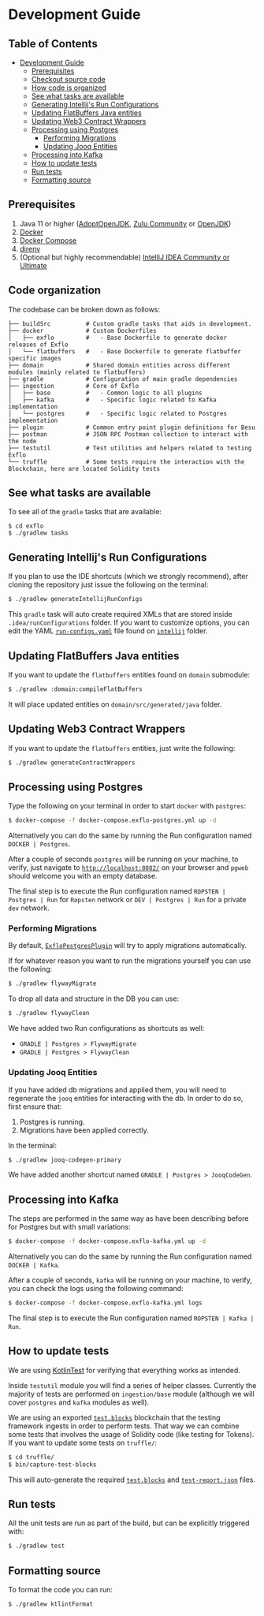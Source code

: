 # Development Guide

## Table of Contents

* [Development Guide](#development-guide)
    * [Prerequisites](#prerequisites)
    * [Checkout source code](#checkout-source-code)
    * [How code is organized](#how-code-is-organized)
    * [See what tasks are available](#see-what-tasks-are-available)
    * [Generating Intellij's Run Configurations](#generating-intellijs-run-configurations)
    * [Updating FlatBuffers Java entities](#updating-flatbuffers-java-entities)
    * [Updating Web3 Contract Wrappers](#updating-web3-contract-wrappers)
    * [Processing using Postgres](#processing-using-postgres)
       * [Performing Migrations](#performing-migrations)
       * [Updating Jooq Entities](#updating-jooq-entities)
    * [Processing into Kafka](#processing-into-kafka)
    * [How to update tests](#how-to-update-tests)
    * [Run tests](#run-tests)
    * [Formatting source](#formatting-source)

## Prerequisites

1. Java 11 or higher ([AdoptOpenJDK](https://adoptopenjdk.net/), [Zulu Community](https://www.azul.com/products/zulu-community/) or [OpenJDK](https://openjdk.java.net/))
2. [Docker](https://docs.docker.com/install/)
3. [Docker Compose](https://docs.docker.com/compose/install/)
4. [direnv](https://github.com/direnv/direnv/blob/master/docs/installation.md)
5. (Optional but highly recommendable) [IntelliJ IDEA Community or Ultimate](https://www.jetbrains.com/)

## Code organization

The codebase can be broken down as follows:

```text
├── buildSrc          # Custom gradle tasks that aids in development.
├── docker            # Custom Dockerfiles
│   ├── exflo         #   - Base Dockerfile to generate docker releases of Exflo  
│   └── flatbuffers   #   - Base Dockerfile to generate flatbuffer specific images
├── domain            # Shared domain entities across different modules (mainly related to flatbuffers)
├── gradle            # Configuration of main gradle dependencies
├── ingestion         # Core of Exflo
│   ├── base          #   - Common logic to all plugins
│   ├── kafka         #   - Specific logic related to Kafka implementation
│   └── postgres      #   - Specific logic related to Postgres implementation
├── plugin            # Common entry point plugin definitions for Besu
├── postman           # JSON RPC Postman collection to interact with the node
├── testutil          # Test utilities and helpers related to testing Exflo
└── truffle           # Some tests require the interaction with the Blockchain, here are located Solidity tests
```

## See what tasks are available

To see all of the `gradle` tasks that are available:

```
$ cd exflo
$ ./gradlew tasks
```

## Generating Intellij's Run Configurations

If you plan to use the IDE shortcuts (which we strongly recommend), after cloning the repository just issue the following on the terminal:

```sh
$ ./gradlew generateIntellijRunConfigs
```

This `gradle` task will auto create required XMLs that are stored inside `.idea/runConfigurations` folder. If you want to customize options, you can edit the YAML [`run-configs.yaml`](../intellij/run-configs.yaml) file found on [`intellij`](../intellij) folder.

## Updating FlatBuffers Java entities

If you want to update the `flatbuffers` entities found on `domain` submodule:

```sh
$ ./gradlew :domain:compileFlatBuffers
```

It will place updated entities on `domain/src/generated/java` folder.

## Updating Web3 Contract Wrappers

If you want to update the `flatbuffers` entities, just write the following:

```sh
$ ./gradlew generateContractWrappers
```

## Processing using Postgres

Type the following on your terminal in order to start `docker` with `postgres`:

```sh
$ docker-compose -f docker-compose.exflo-postgres.yml up -d
```

Alternatively you can do the same by running the Run configuration named `DOCKER | Postgres`.

After a couple of seconds `postgres` will be running on your machine, to verify, just navigate to [`http://localhost:8082/`](http://localhost:8082/) on your browser and `pgweb` should welcome you with an empty database.

The final step is to execute the Run configuration named `ROPSTEN | Postgres | Run` for `Ropsten` network or `DEV | Postgres | Run` for a private `dev` network.

### Performing Migrations

By default, [`ExfloPostgresPlugin`](../ingestion/postgres/src/main/kotlin/io/exflo/ingestion/postgres/ExfloPostgresPlugin.kt) will try to apply migrations automatically.

If for whatever reason you want to run the migrations yourself you can use the following:

```sh
$ ./gradlew flywayMigrate
```

To drop all data and structure in the DB you can use:

```sh
$ ./gradlew flywayClean
```

We have added two Run configurations as shortcuts as well:

- `GRADLE | Postgres > FlywayMigrate`
- `GRADLE | Postgres > FlywayClean`

### Updating Jooq Entities

If you have added db migrations and applied them, you will need to regenerate the `jooq` entities for interacting with the db. In order to do so, first ensure that:

1. Postgres is running.
2. Migrations have been applied correctly.

In the terminal:

```sh
$ ./gradlew jooq-codegen-primary
```

We have added another shortcut named `GRADLE | Postgres > JooqCodeGen`.

## Processing into Kafka

The steps are performed in the same way as have been describing before for Postgres but with small variations:

```sh
$ docker-compose -f docker-compose.exflo-kafka.yml up -d
```

Alternatively you can do the same by running the Run configuration named `DOCKER | Kafka`.

After a couple of seconds, `kafka` will be running on your machine, to verify, you can check the logs using the following command:

```sh
$ docker-compose -f docker-compose.exflo-kafka.yml logs
```

The final step is to execute the Run configuration named `ROPSTEN | Kafka | Run`.

## How to update tests

We are using [KotlinTest](https://github.com/kotlintest/kotlintest) for verifying that everything works as intended.

Inside `testutil` module you will find a series of helper classes. Currently the majority of tests are performed on `ingestion/base` module (although we will cover `postgres` and `kafka` modules as well).

We are using an exported [`test.blocks`](testutil/src/main/resources/test.blocks) blockchain that the testing framework ingests in order to perform tests. That way we can combine some tests that involves the usage of Solidity code (like testing for Tokens). If you want to update some tests on `truffle/`:

```sh
$ cd truffle/
$ bin/capture-test-blocks
```

This will auto-generate the required [`test.blocks`](testutil/src/main/resources/test.blocks) and [`test-report.json`](testutil/src/main/resources/test-report.json) files.

## Run tests

All the unit tests are run as part of the build, but can be explicitly triggered with:

```sh
$ ./gradlew test
```

## Formatting source

To format the code you can run:

```sh
$ ./gradlew ktlintFormat
```
